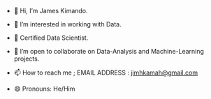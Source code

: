 - 👋 Hi, I’m James Kimando.
- 👀 I’m interested in working with Data.
- 🌱 Certified Data Scientist.
- 💞️ I’m open to collaborate on Data-Analysis and Machine-Learning projects.
  
- 📫 How to reach me ;
  EMAIL ADDRESS : jimhkamah@gmail.com
- 😄 Pronouns: He/Him

<!---
- ⚡ Fun fact: ...
--->

<!---
kamahTek/kamahTek is a ✨ special ✨ repository because its `README.md` (this file) appears on your GitHub profile.
You can click the Preview link to take a look at your changes.
--->
